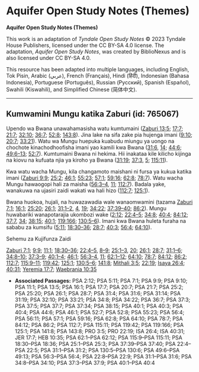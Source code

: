 # Aquifer Open Study Notes (Themes)

**Aquifer Open Study Notes (Themes)**

This work is an adaptation of *Tyndale Open Study Notes* © 2023 Tyndale House Publishers, licensed under the CC BY\-SA 4\.0 license. The adaptation, *Aquifer Open Study Notes*, was created by BiblioNexus and is also licensed under CC BY\-SA 4\.0\.

This resource has been adapted into multiple languages, including English, Tok Pisin, Arabic (عربي), French (Français), Hindi (हिंदी), Indonesian (Bahasa Indonesia), Portuguese (Português), Russian (Русский), Spanish (Español), Swahili (Kiswahili), and Simplified Chinese (简体中文).



--------------------------------

## Kumwamini Mungu katika Zaburi (id: 765067)

Upendo wa Bwana unawahamasisha watu kumtumaini ([Zaburi 13:5](https://ref.ly/Ps13:5); [17:7](https://ref.ly/Ps17:7); [21:7](https://ref.ly/Ps21:7); [32:10](https://ref.ly/Ps32:10); [36:7](https://ref.ly/Ps36:7); [52:8](https://ref.ly/Ps52:8); [143:8](https://ref.ly/Ps143:8)). Jina lake na sifa zake pia hujenga imani ([9:10](https://ref.ly/Ps9:10); [20:7](https://ref.ly/Ps20:7); [33:21](https://ref.ly/Ps33:21)). Watu wa Mungu huepuka kuabudu miungu ya uongo na chochote kinachodhoofisha imani yao kamili kwa Bwana ([31:6](https://ref.ly/Ps31:6), [14](https://ref.ly/Ps31:14); [44:6](https://ref.ly/Ps44:6); [49:6–13](https://ref.ly/Ps49:6-Ps49:13); [52:7](https://ref.ly/Ps52:7)). Kumtumaini Bwana ni hekima. Hii inakataa kile kilicho kijinga na kiovu na kufuata njia ya kiroho ya Bwana ([31:19](https://ref.ly/Ps31:19); [37:3](https://ref.ly/Ps37:3), [5](https://ref.ly/Ps37:5); [115:11](https://ref.ly/Ps115:11)).

Kwa watu wacha Mungu, kila changamoto maishani ni fursa ya kukua katika imani ([Zaburi 9:9](https://ref.ly/Ps9:9); [25:2](https://ref.ly/Ps25:2); [46:1](https://ref.ly/Ps46:1); [55:23](https://ref.ly/Ps55:23); [57:1](https://ref.ly/Ps57:1); [59:16](https://ref.ly/Ps59:16); [62:8](https://ref.ly/Ps62:8); [78:7](https://ref.ly/Ps78:7)). Watu wacha Mungu hawaogopi hali za maisha ([56:3–4](https://ref.ly/Ps56:3-Ps56:4), [11](https://ref.ly/Ps56:11); [112:7](https://ref.ly/Ps112:7)). Badala yake, wanakuwa na ujasiri zaidi wakati wa hali hizo ([112:7](https://ref.ly/Ps112:7); [125:1](https://ref.ly/Ps125:1)).

Bwana huokoa, hujali, na huwazawadia wale wanaomwamini (tazama [Zaburi 7:1](https://ref.ly/Ps7:1); [16:1](https://ref.ly/Ps16:1); [25:20](https://ref.ly/Ps25:20); [26:1](https://ref.ly/Ps26:1); [31:1–2](https://ref.ly/Ps31:1-Ps31:2), [4](https://ref.ly/Ps31:4), [19](https://ref.ly/Ps31:19); [34:22](https://ref.ly/Ps34:22); [37:39–40](https://ref.ly/Ps37:39-Ps37:40); [86:2](https://ref.ly/Ps86:2)). Mungu huwabariki wanapotarajia ukombozi wake ([2:12](https://ref.ly/Ps2:12); [22:4–5](https://ref.ly/Ps22:4-Ps22:5); [34:8](https://ref.ly/Ps34:8); [40:4](https://ref.ly/Ps40:4); [84:12](https://ref.ly/Ps84:12); [37:7](https://ref.ly/Ps37:7), [34](https://ref.ly/Ps37:34); [38:15](https://ref.ly/Ps38:15); [40:1](https://ref.ly/Ps40:1); [119:166](https://ref.ly/Ps119:166); [130:5–6](https://ref.ly/Ps130:5-Ps130:6)). Imani kwa Bwana huleta furaha na sababu za kumsifu ([5:11](https://ref.ly/Ps5:11); [18:30–36](https://ref.ly/Ps18:30-Ps18:36); [28:7](https://ref.ly/Ps28:7); [40:3](https://ref.ly/Ps40:3); [56:4](https://ref.ly/Ps56:4); [64:10](https://ref.ly/Ps64:10)).

Sehemu za Kujifunza Zaidi

[Zaburi 7:1](https://ref.ly/Ps7:1); [9:9](https://ref.ly/Ps9:9); [11:1](https://ref.ly/Ps11:1); [18:30–36](https://ref.ly/Ps18:30-Ps18:36); [22:4–5](https://ref.ly/Ps22:4-Ps22:5), [8–9](https://ref.ly/Ps22:8-Ps22:9); [25:1–3](https://ref.ly/Ps25:1-Ps25:3), [20](https://ref.ly/Ps25:20); [26:1](https://ref.ly/Ps26:1); [28:7](https://ref.ly/Ps28:7); [31:1–6](https://ref.ly/Ps31:1-Ps31:6); [34:8–10](https://ref.ly/Ps34:8-Ps34:10); [37:3–9](https://ref.ly/Ps37:3-Ps37:9); [40:1–4](https://ref.ly/Ps40:1-Ps40:4); [46:1](https://ref.ly/Ps46:1); [56:3–4](https://ref.ly/Ps56:3-Ps56:4), [11](https://ref.ly/Ps56:11); [62:1–12](https://ref.ly/Ps62:1-Ps62:12); [64:10](https://ref.ly/Ps64:10); [78:7](https://ref.ly/Ps78:7); [84:12](https://ref.ly/Ps84:12); [86:2](https://ref.ly/Ps86:2); [112:7](https://ref.ly/Ps112:7); [115:9–11](https://ref.ly/Ps115:9-Ps115:11); [119:42](https://ref.ly/Ps119:42); [125:1](https://ref.ly/Ps125:1); [130:5–6](https://ref.ly/Ps130:5-Ps130:6); [141:8](https://ref.ly/Ps141:8); [Mithali 3:5](https://ref.ly/Prov3:5); [22:19](https://ref.ly/Prov22:19); [Isaya 26:4](https://ref.ly/Isa26:4); [40:31](https://ref.ly/Isa40:31); [Yeremia 17:7](https://ref.ly/Jer17:7); [Waebrania 10:35](https://ref.ly/Heb10:35)

* **Associated Passages:** PSA 2:12; PSA 5:11; PSA 7:1; PSA 9:9; PSA 9:10; PSA 11:1; PSA 13:5; PSA 16:1; PSA 17:7; PSA 20:7; PSA 21:7; PSA 25:2; PSA 25:20; PSA 26:1; PSA 28:7; PSA 31:4; PSA 31:6; PSA 31:14; PSA 31:19; PSA 32:10; PSA 33:21; PSA 34:8; PSA 34:22; PSA 36:7; PSA 37:3; PSA 37:5; PSA 37:7; PSA 37:34; PSA 38:15; PSA 40:1; PSA 40:3; PSA 40:4; PSA 44:6; PSA 46:1; PSA 52:7; PSA 52:8; PSA 55:23; PSA 56:4; PSA 56:11; PSA 57:1; PSA 59:16; PSA 62:8; PSA 64:10; PSA 78:7; PSA 84:12; PSA 86:2; PSA 112:7; PSA 115:11; PSA 119:42; PSA 119:166; PSA 125:1; PSA 141:8; PSA 143:8; PRO 3:5; PRO 22:19; ISA 26:4; ISA 40:31; JER 17:7; HEB 10:35; PSA 62:1–PSA 62:12; PSA 115:9–PSA 115:11; PSA 18:30–PSA 18:36; PSA 25:1–PSA 25:3; PSA 37:39–PSA 37:40; PSA 22:4–PSA 22:5; PSA 31:1–PSA 31:2; PSA 130:5–PSA 130:6; PSA 49:6–PSA 49:13; PSA 56:3–PSA 56:4; PSA 22:8–PSA 22:9; PSA 31:1–PSA 31:6; PSA 34:8–PSA 34:10; PSA 37:3–PSA 37:9; PSA 40:1–PSA 40:4

